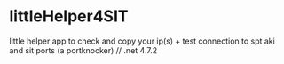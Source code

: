 # littleHelper4SIT
little helper app to check and copy your ip(s) + test connection to spt aki and sit ports (a portknocker) // .net 4.7.2
